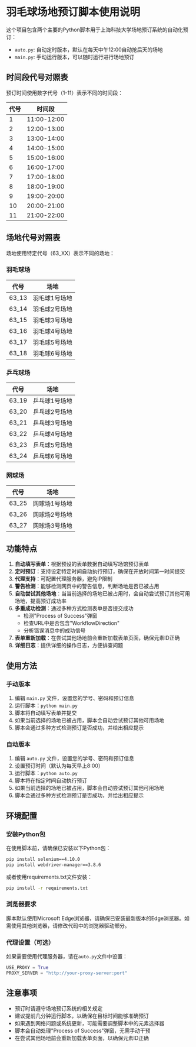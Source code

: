 # 羽毛球场地预订脚本使用说明 

这个项目包含两个主要的Python脚本用于上海科技大学场地预订系统的自动化预订：
- `auto.py`: 自动定时版本，默认在每天中午12:00自动抢后天的场地
- `main.py`: 手动运行版本，可以随时运行进行场地预订

## 时间段代号对照表

预订时间使用数字代号（1-11）表示不同的时间段：

| 代号 | 时间段 |
|------|--------|
| 1 | 11:00-12:00 |
| 2 | 12:00-13:00 |
| 3 | 13:00-14:00 |
| 4 | 14:00-15:00 |
| 5 | 15:00-16:00 |
| 6 | 16:00-17:00 |
| 7 | 17:00-18:00 |
| 8 | 18:00-19:00 |
| 9 | 19:00-20:00 |
| 10 | 20:00-21:00 |
| 11 | 21:00-22:00 |

## 场地代号对照表

场地使用特定代号（63_XX）表示不同的场地：

### 羽毛球场
| 代号 | 场地 |
|------|------|
| 63_13 | 羽毛球1号场地 |
| 63_14 | 羽毛球2号场地 |
| 63_15 | 羽毛球3号场地 |
| 63_16 | 羽毛球4号场地 |
| 63_17 | 羽毛球5号场地 |
| 63_18 | 羽毛球6号场地 |

### 乒乓球场
| 代号 | 场地 |
|------|------|
| 63_19 | 乒乓球1号场地 |
| 63_20 | 乒乓球2号场地 |
| 63_21 | 乒乓球3号场地 |
| 63_22 | 乒乓球4号场地 |
| 63_23 | 乒乓球5号场地 |
| 63_24 | 乒乓球6号场地 |

### 网球场
| 代号 | 场地 |
|------|------|
| 63_25 | 网球场1号场地 |
| 63_26 | 网球场2号场地 |
| 63_27 | 网球场3号场地 |

## 功能特点

1. **自动填写表单**：根据预设的表单数据自动填写场馆预订表单
2. **定时预订**：支持设定特定时间自动执行预订，确保在开放时间第一时间提交
3. **代理支持**：可配置代理服务器，避免IP限制
4. **警告检测**：能够检测网页中的警告信息，判断场地是否已被占用
5. **自动尝试其他场地**：当当前选择的场地已被占用时，会自动尝试预订其他可用场地，提高预订成功率
6. **多重成功检测**：通过多种方式检测表单是否提交成功
   - 检测"Process of Success"弹窗
   - 检查URL中是否包含"WorkflowDirection"
   - 分析错误消息中的成功信号
7. **表单重新加载**：在尝试其他场地前会重新加载表单页面，确保元素ID正确
8. **详细日志**：提供详细的操作日志，方便排查问题

## 使用方法

### 手动版本

1. 编辑 `main.py` 文件，设置您的学号、密码和预订信息
2. 运行脚本：`python main.py`
3. 脚本将自动填写表单并提交
4. 如果当前选择的场地已被占用，脚本会自动尝试预订其他可用场地
5. 脚本会通过多种方式检测预订是否成功，并给出相应提示

### 自动版本

1. 编辑 `auto.py` 文件，设置您的学号、密码和预订信息
2. 设置预订时间（默认为每天早上8:00）
3. 运行脚本：`python auto.py`
4. 脚本将在指定时间自动执行预订
5. 如果当前选择的场地已被占用，脚本会自动尝试预订其他可用场地
6. 脚本会通过多种方式检测预订是否成功，并给出相应提示

## 环境配置

### 安装Python包

在使用脚本前，请确保已安装以下Python包：

```bash
pip install selenium==4.10.0
pip install webdriver-manager==3.8.6
```

或者使用requirements.txt文件安装：

```bash
pip install -r requirements.txt
```

### 浏览器要求

脚本默认使用Microsoft Edge浏览器，请确保已安装最新版本的Edge浏览器。如需使用其他浏览器，请修改代码中的浏览器驱动部分。

### 代理设置（可选）

如果需要使用代理服务器，请在`auto.py`文件中设置：

```python
USE_PROXY = True
PROXY_SERVER = "http://your-proxy-server:port"
```

## 注意事项

- 预订时请遵守场地预订系统的相关规定
- 建议提前几分钟运行脚本，以确保在目标时间能够准确预订
- 如果遇到网络问题或系统更新，可能需要调整脚本中的元素选择器
- 脚本会自动处理"Process of Success"弹窗，无需手动干预
- 在尝试其他场地前会重新加载表单页面，以确保元素ID正确
